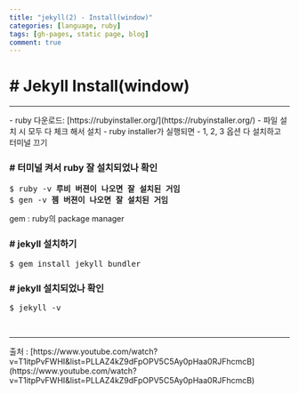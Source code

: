 ```yaml
---
title: "jekyll(2) - Install(window)"
categories: [language, ruby]
tags: [gh-pages, static page, blog]
comment: true
---
```


# # Jekyll Install(window)

<hr>
- ruby 다운로드: [https://rubyinstaller.org/](https://rubyinstaller.org/)
    - 파일 설치 시 모두 다 체크 해서 설치
- ruby installer가 실행되면
    - 1, 2, 3 옵션 다 설치하고 터미널 끄기

### # 터미널 켜서 ruby 잘 설치되었나 확인

<pre>
$ ruby -v <b>루비 버젼이 나오면 잘 설치된 거임</b>
$ gen -v <b>젬 버젼이 나오면 잘 설치된 거임</b>
</pre>

gem : ruby의 package manager

### # jekyll 설치하기

<pre>
$ gem install jekyll bundler
</pre>

### # jekyll 설치되었나 확인

<pre>
$ jekyll -v
</pre>

<br>
<hr>
 출처 : [https://www.youtube.com/watch?v=T1itpPvFWHI&list=PLLAZ4kZ9dFpOPV5C5Ay0pHaa0RJFhcmcB](https://www.youtube.com/watch?v=T1itpPvFWHI&list=PLLAZ4kZ9dFpOPV5C5Ay0pHaa0RJFhcmcB)
